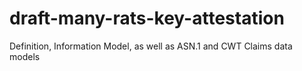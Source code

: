 # draft-many-rats-key-attestation
Definition, Information Model, as well as ASN.1 and CWT Claims data models
